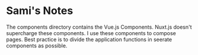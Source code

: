 # Sami's Notes

The components directory contains the Vue.js Components.
Nuxt.js doesn't supercharge these components.
I use these components to compose pages. Best practice is to divide the application functions in seerate components as possible. 
 